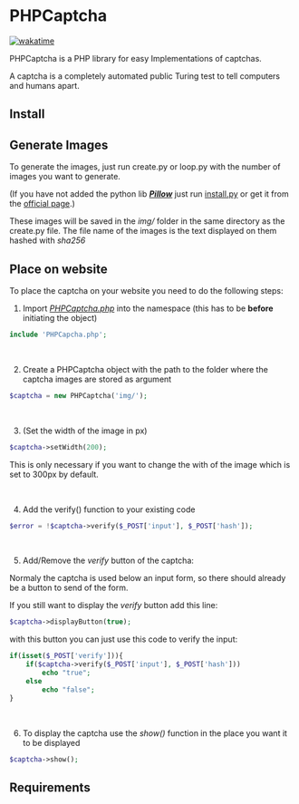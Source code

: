 # PHPCaptcha
[![wakatime](https://wakatime.com/badge/github/lgbSalzburg/PHPCaptcha.svg)](https://wakatime.com/badge/github/lgbSalzburg/PHPCaptcha)

PHPCaptcha is a PHP library for easy Implementations of captchas.

A captcha is a completely automated public Turing test to tell computers and humans apart.

## Install

## Generate Images
To generate the images, just run create.py or loop.py with the number of images you want to generate.

(If you have not added the python lib [**_Pillow_**](https://pillow.readthedocs.io/en/stable/) just run [install.py](py/create.py) or get it from the [official page](https://pillow.readthedocs.io/en/stable/installation.html).)

These images will be saved in the *img/* folder in the same directory as the create.py file.
The file name of the images is the text displayed on them hashed with *sha256*

## Place on website
To place the captcha on your website you need to do the following steps:
1. Import [*PHPCaptcha.php*](src/PHPCaptcha.php) into the namespace (this has to be **before** initiating the object)
```php
include 'PHPCapcha.php';
```
<br/>

2. Create a PHPCaptcha object with the path to the folder where the captcha images are stored as argument
```php
$captcha = new PHPCaptcha('img/');
```

<br/>

3. (Set the width of the image in px) 
```php
$captcha->setWidth(200);
```
   This is only necessary if you want to change the with of the image which is set to 300px by default.

<br/>

4. Add the verify() function to your existing code
```php
$error = !$captcha->verify($_POST['input'], $_POST['hash']);
```
<br/>

5. Add/Remove the *verify* button of the captcha:

Normaly the captcha is used below an input form, so there should already be a button to send of the form.

If you still want to display the *verify* button add this line:
```php
$captcha->displayButton(true);
```
with this button you can just use this code to verify the input:
```php
if(isset($_POST['verify'])){
	if($captcha->verify($_POST['input'], $_POST['hash']))
		echo "true";
	else
		echo "false";
}
```
<br/>

6. To display the captcha use the *show()* function in the place you want it to be displayed
```php
$captcha->show();
```

## Requirements


